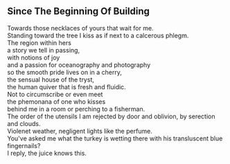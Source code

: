 Since The Beginning Of Building
-------------------------------
Towards those necklaces of yours that wait for me.  
Standing toward the tree I kiss as if next to a calcerous phlegm.  
The region within hers  
a story we tell in passing,  
with notions of joy  
and a passion for oceanography and photography  
so the smooth pride lives on in a cherry,  
the sensual house of the tryst,  
the human quiver that is fresh and fluidic.  
Not to circumscribe or even meet  
the phemonana of one who kisses  
behind me in a room or perching to a fisherman.  
The order of the utensils I am rejected by door and oblivion, by serection and clouds.  
Violenet weather, negligent lights like the perfume.  
You've asked me what the turkey is wetting there with his transluscent blue fingernails?  
I reply, the juice knows this.  
